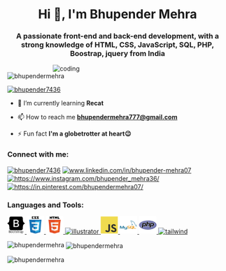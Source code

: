 <h1 align="center">Hi 👋, I'm Bhupender Mehra</h1>
<h3 align="center">A passionate front-end and back-end development, with a strong knowledge of HTML, CSS, JavaScript, SQL, PHP, Boostrap, jquery from India</h3>
<img  align="right" alt="coding" width="400" src="https://cdn.dribbble.com/users/1708816/screenshots/15637256/media/f9826f0af8a49462f048262a8502035b.gif">
<p align="left"> <img src="https://komarev.com/ghpvc/?username=bhupendermehra&label=Profile%20views&color=0e75b6&style=flat" alt="bhupendermehra" /> </p>

<p align="left"> <a href="https://twitter.com/bhupender7436" target="blank"><img src="https://img.shields.io/twitter/follow/bhupender7436?logo=twitter&style=for-the-badge" alt="bhupender7436" /></a> </p>

- 🌱 I’m currently learning **Recat**

- 📫 How to reach me **bhupendermehra777@gmail.com**

- ⚡ Fun fact **I'm a globetrotter at heart😉**

<h3 align="left">Connect with me:</h3>
<p align="left">
<a href="https://twitter.com/bhupender7436" target="blank"><img align="center" src="https://raw.githubusercontent.com/rahuldkjain/github-profile-readme-generator/master/src/images/icons/Social/twitter.svg" alt="bhupender7436" height="30" width="40" /></a>
<a href="https://linkedin.com/in/www.linkedin.com/in/bhupender-mehra07" target="blank"><img align="center" src="https://raw.githubusercontent.com/rahuldkjain/github-profile-readme-generator/master/src/images/icons/Social/linked-in-alt.svg" alt="www.linkedin.com/in/bhupender-mehra07" height="30" width="40" /></a>
<a href="https://instagram.com/https://www.instagram.com/bhupender_mehra36/" target="blank"><img align="center" src="https://raw.githubusercontent.com/rahuldkjain/github-profile-readme-generator/master/src/images/icons/Social/instagram.svg" alt="https://www.instagram.com/bhupender_mehra36/" height="30" width="40" /></a>
<a href="/https://in.pinterest.com/bhupendermehra07/" target="blank"><img align="center" src="https://raw.githubusercontent.com/rahuldkjain/github-profile-readme-generator/master/src/images/icons/Social/rss.svg" alt="https://in.pinterest.com/bhupendermehra07/" height="30" width="40" /></a>
</p>

<h3 align="left">Languages and Tools:</h3>
<p align="left"> <a href="https://getbootstrap.com" target="_blank" rel="noreferrer"> <img src="https://raw.githubusercontent.com/devicons/devicon/master/icons/bootstrap/bootstrap-plain-wordmark.svg" alt="bootstrap" width="40" height="40"/> </a> <a href="https://www.w3schools.com/css/" target="_blank" rel="noreferrer"> <img src="https://raw.githubusercontent.com/devicons/devicon/master/icons/css3/css3-original-wordmark.svg" alt="css3" width="40" height="40"/> </a> <a href="https://www.w3.org/html/" target="_blank" rel="noreferrer"> <img src="https://raw.githubusercontent.com/devicons/devicon/master/icons/html5/html5-original-wordmark.svg" alt="html5" width="40" height="40"/> </a> <a href="https://www.adobe.com/in/products/illustrator.html" target="_blank" rel="noreferrer"> <img src="https://www.vectorlogo.zone/logos/adobe_illustrator/adobe_illustrator-icon.svg" alt="illustrator" width="40" height="40"/> </a> <a href="https://developer.mozilla.org/en-US/docs/Web/JavaScript" target="_blank" rel="noreferrer"> <img src="https://raw.githubusercontent.com/devicons/devicon/master/icons/javascript/javascript-original.svg" alt="javascript" width="40" height="40"/> </a> <a href="https://www.mysql.com/" target="_blank" rel="noreferrer"> <img src="https://raw.githubusercontent.com/devicons/devicon/master/icons/mysql/mysql-original-wordmark.svg" alt="mysql" width="40" height="40"/> </a> <a href="https://www.php.net" target="_blank" rel="noreferrer"> <img src="https://raw.githubusercontent.com/devicons/devicon/master/icons/php/php-original.svg" alt="php" width="40" height="40"/> </a> <a href="https://tailwindcss.com/" target="_blank" rel="noreferrer"> <img src="https://www.vectorlogo.zone/logos/tailwindcss/tailwindcss-icon.svg" alt="tailwind" width="40" height="40"/> </a> </p>

<p><img align="left" src="https://github-readme-stats.vercel.app/api/top-langs?username=bhupendermehra&show_icons=true&locale=en&layout=compact" alt="bhupendermehra" /></p>

<p>&nbsp;<img align="center" src="https://github-readme-stats.vercel.app/api?username=bhupendermehra&show_icons=true&locale=en" alt="bhupendermehra" /></p>

<p><img align="center" src="https://github-readme-streak-stats.herokuapp.com/?user=bhupendermehra&" alt="bhupendermehra" /></p>
